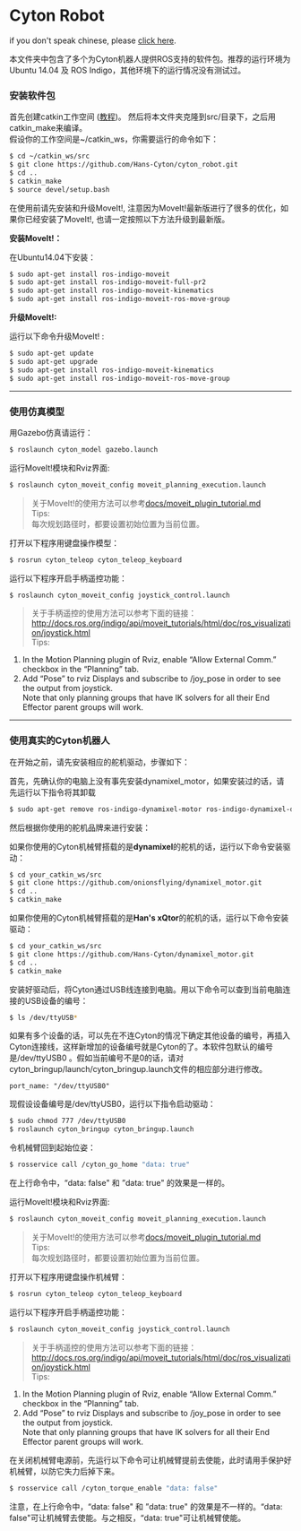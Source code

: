Cyton Robot
======
if you don't speak chinese, please [click here](./README_english.md).

本文件夹中包含了多个为Cyton机器人提供ROS支持的软件包。推荐的运行环境为 Ubuntu 14.04 及 ROS Indigo，其他环境下的运行情况没有测试过。

### 安装软件包

首先创建catkin工作空间 ([教程](http://wiki.ros.org/catkin/Tutorials))。 然后将本文件夹克隆到src/目录下，之后用catkin_make来编译。  
假设你的工作空间是~/catkin_ws，你需要运行的命令如下：
```sh
$ cd ~/catkin_ws/src
$ git clone https://github.com/Hans-Cyton/cyton_robot.git
$ cd ..
$ catkin_make
$ source devel/setup.bash
```

在使用前请先安装和升级MoveIt!, 注意因为MoveIt!最新版进行了很多的优化，如果你已经安装了MoveIt!, 也请一定按照以下方法升级到最新版。

**安装MoveIt!：**

在Ubuntu14.04下安装：

```sh
$ sudo apt-get install ros-indigo-moveit
$ sudo apt-get install ros-indigo-moveit-full-pr2
$ sudo apt-get install ros-indigo-moveit-kinematics
$ sudo apt-get install ros-indigo-moveit-ros-move-group
```
**升级MoveIt!:**

运行以下命令升级MoveIt! :
```sh
$ sudo apt-get update
$ sudo apt-get upgrade
$ sudo apt-get install ros-indigo-moveit-kinematics
$ sudo apt-get install ros-indigo-moveit-ros-move-group
```

---

### 使用仿真模型

用Gazebo仿真请运行：
```sh
$ roslaunch cyton_model gazebo.launch
```
运行MoveIt!模块和Rviz界面:
```sh
$ roslaunch cyton_moveit_config moveit_planning_execution.launch
```
> 关于MoveIt!的使用方法可以参考[docs/moveit_plugin_tutorial.md](docs/moveit_plugin_tutorial.md)  
Tips:  
每次规划路径时，都要设置初始位置为当前位置。

打开以下程序用键盘操作模型：
```sh
$ rosrun cyton_teleop cyton_teleop_keyboard
```
运行以下程序开启手柄遥控功能：
```sh
$ roslaunch cyton_moveit_config joystick_control.launch
```
> 关于手柄遥控的使用方法可以参考下面的链接：  
http://docs.ros.org/indigo/api/moveit_tutorials/html/doc/ros_visualization/joystick.html  
Tips:  
1. In the Motion Planning plugin of Rviz, enable “Allow External Comm.” checkbox in the “Planning” tab.  
2. Add “Pose” to rviz Displays and subscribe to /joy_pose in order to see the output from joystick.  
Note that only planning groups that have IK solvers for all their End Effector parent groups will work.

---

### 使用真实的Cyton机器人
在开始之前，请先安装相应的舵机驱动，步骤如下：

首先，先确认你的电脑上没有事先安装dynamixel_motor，如果安装过的话，请先运行以下指令将其卸载
```sh
$ sudo apt-get remove ros-indigo-dynamixel-motor ros-indigo-dynamixel-driver ros-indigo-dynamixel-controllers ros-indigo-dynamixel-msgs ros-indigo-dynamixel-tutorials
```
然后根据你使用的舵机品牌来进行安装：

如果你使用的Cyton机械臂搭载的是**dynamixel**的舵机的话，运行以下命令安装驱动：
```sh
$ cd your_catkin_ws/src
$ git clone https://github.com/onionsflying/dynamixel_motor.git
$ cd ..
$ catkin_make
```
如果你使用的Cyton机械臂搭载的是**Han's xQtor**的舵机的话，运行以下命令安装驱动：
```sh
$ cd your_catkin_ws/src
$ git clone https://github.com/Hans-Cyton/dynamixel_motor.git
$ cd ..
$ catkin_make
```

安装好驱动后，将Cyton通过USB线连接到电脑。用以下命令可以查到当前电脑连接的USB设备的编号：
```sh
$ ls /dev/ttyUSB*
```
如果有多个设备的话，可以先在不连Cyton的情况下确定其他设备的编号，再插入Cyton连接线，这样新增加的设备编号就是Cyton的了。本软件包默认的编号是/dev/ttyUSB0 。假如当前编号不是0的话，请对cyton_bringup/launch/cyton_bringup.launch文件的相应部分进行修改。
```
port_name: "/dev/ttyUSB0"
```

现假设设备编号是/dev/ttyUSB0，运行以下指令启动驱动：
```sh
$ sudo chmod 777 /dev/ttyUSB0
$ roslaunch cyton_bringup cyton_bringup.launch
```
令机械臂回到起始位姿：
```sh
$ rosservice call /cyton_go_home "data: true"
```
在上行命令中，“data: false" 和 ”data: true" 的效果是一样的。

运行MoveIt!模块和Rviz界面:
```sh
$ roslaunch cyton_moveit_config moveit_planning_execution.launch
```
> 关于MoveIt!的使用方法可以参考[docs/moveit_plugin_tutorial.md](docs/moveit_plugin_tutorial.md)  
Tips:  
每次规划路径时，都要设置初始位置为当前位置。

打开以下程序用键盘操作机械臂：
```sh
$ rosrun cyton_teleop cyton_teleop_keyboard
```
运行以下程序开启手柄遥控功能：
```sh
$ roslaunch cyton_moveit_config joystick_control.launch
```
> 关于手柄遥控的使用方法可以参考下面的链接：  
http://docs.ros.org/indigo/api/moveit_tutorials/html/doc/ros_visualization/joystick.html  
Tips:  
1. In the Motion Planning plugin of Rviz, enable “Allow External Comm.” checkbox in the “Planning” tab.   
2. Add “Pose” to rviz Displays and subscribe to /joy_pose in order to see the output from joystick.  
Note that only planning groups that have IK solvers for all their End Effector parent groups will work.

在关闭机械臂电源前，先运行以下命令可让机械臂提前去使能，此时请用手保护好机械臂，以防它失力后掉下来。
```sh
$ rosservice call /cyton_torque_enable "data: false" 
```
注意，在上行命令中，“data: false" 和 ”data: true" 的效果是不一样的。“data: false"可让机械臂去使能。与之相反，“data: true"可让机械臂使能。